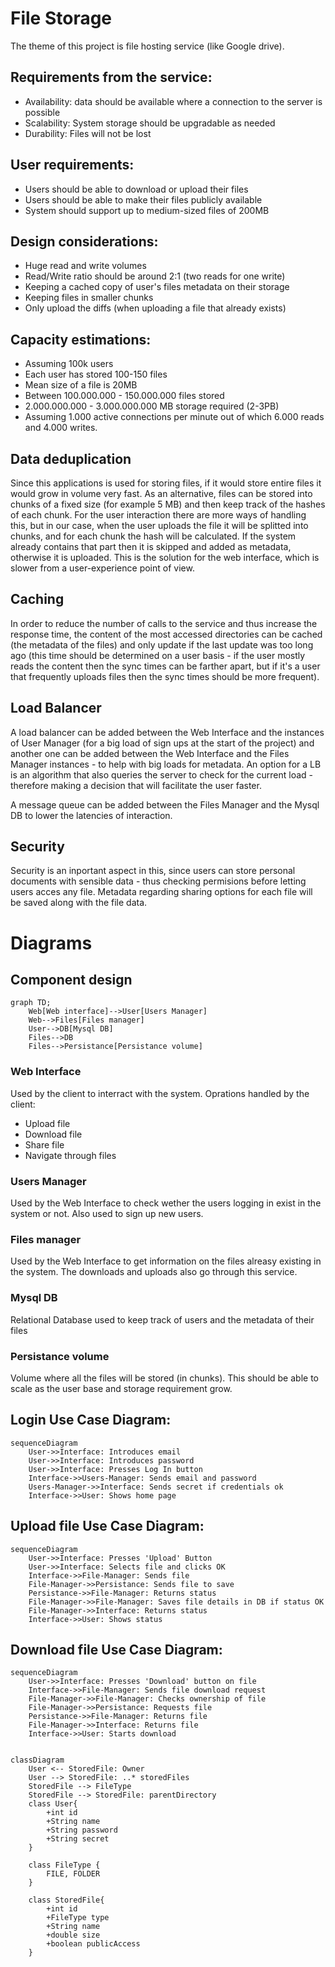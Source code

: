 # File Storage

The theme of this project is file hosting service (like Google drive).

## Requirements from the service:
- Availability: data should be available where a connection to the server is possible
- Scalability: System storage should be upgradable as needed
- Durability: Files will not be lost
 


## User requirements:
- Users should be able to download or upload their files
- Users should be able to make their files publicly available
- System should support up to medium-sized files of 200MB

## Design considerations:
- Huge read and write volumes
- Read/Write ratio should be around 2:1 (two reads for one write)
- Keeping a cached copy of user's files metadata on their storage
- Keeping files in smaller chunks
- Only upload the diffs (when uploading a file that already exists)

## Capacity estimations:
- Assuming 100k users
- Each user has stored 100-150 files
- Mean size of a file is 20MB
- Between 100.000.000 - 150.000.000 files stored
- 2.000.000.000 - 3.000.000.000 MB storage required (2-3PB)
- Assuming 1.000 active connections per minute out of which 6.000 reads and 4.000 writes.

## Data deduplication
Since this applications is used for storing files, if it would store entire files it would grow in volume very fast. As an alternative, files can be stored into chunks of a fixed size (for example 5 MB) and then keep track of the hashes of each chunk. 
For the user interaction there are more ways of handling this, but in our case, when the user uploads the file it will be splitted into chunks, and for each chunk the hash will be calculated. If the system already contains that part then it is skipped and added as metadata, otherwise it is uploaded. This is the solution for the web interface, which is slower from a user-experience point of view.

## Caching
In order to reduce the number of calls to the service and thus increase the response time, the content of the most accessed directories can be cached (the metadata of the files) and only update if the last update was too long ago (this time should be determined on a user basis - if the user mostly reads the content then the sync times can be farther apart, but if it's a user that frequently uploads files then the sync times should be more frequent).

## Load Balancer
A load balancer can be added between the Web Interface and the instances of User Manager (for a big load of sign ups at the start of the project) and another one can be added between the Web Interface and the Files Manager instances - to help with big loads for metadata.
An option for a LB is an algorithm that also queries the server to check for the current load - therefore making a decision that will facilitate the user faster.

A message queue can be added between the Files Manager and the Mysql DB to lower the latencies of interaction.

## Security
Security is an inportant aspect in this, since users can store personal documents with sensible data - thus checking permisions before letting users acces any file. Metadata regarding sharing options for each file will be saved along with the file data.


# Diagrams
## Component design
```mermaid
graph TD;
    Web[Web interface]-->User[Users Manager]
    Web-->Files[Files manager]
    User-->DB[Mysql DB]
    Files-->DB
    Files-->Persistance[Persistance volume]
```

### Web Interface
Used by the client to interract with the system.
Oprations handled by the client:
- Upload file
- Download file
- Share file
- Navigate through files

### Users Manager 
Used by the Web Interface to check wether the users logging in exist in the system or not.
Also used to sign up new users.

### Files manager
Used by the Web Interface to get information on the files alreasy existing in the system. The downloads and uploads also go through this service.

### Mysql DB
Relational Database used to keep track of users and the metadata of their files

### Persistance volume
Volume where all the files will be stored (in chunks). This should be able to scale as the user base and storage requirement grow.

## Login Use Case Diagram:

```mermaid
sequenceDiagram
    User->>Interface: Introduces email
    User->>Interface: Introduces password
    User->>Interface: Presses Log In button
    Interface->>Users-Manager: Sends email and password
    Users-Manager->>Interface: Sends secret if credentials ok
    Interface->>User: Shows home page
```

## Upload file Use Case Diagram:

```mermaid
sequenceDiagram
    User->>Interface: Presses 'Upload' Button
    User->>Interface: Selects file and clicks OK
    Interface->>File-Manager: Sends file
    File-Manager->>Persistance: Sends file to save
    Persistance->>File-Manager: Returns status
    File-Manager->>File-Manager: Saves file details in DB if status OK
    File-Manager->>Interface: Returns status
    Interface->>User: Shows status
```

## Download file Use Case Diagram:

```mermaid
sequenceDiagram
    User->>Interface: Presses 'Download' button on file
    Interface->>File-Manager: Sends file download request
    File-Manager->>File-Manager: Checks ownership of file
    File-Manager->>Persistance: Requests file
    Persistance->>File-Manager: Returns file
    File-Manager->>Interface: Returns file
    Interface->>User: Starts download
```

```mermaid

classDiagram
    User <-- StoredFile: Owner
    User --> StoredFile: ..* storedFiles
    StoredFile --> FileType
    StoredFile --> StoredFile: parentDirectory
    class User{
        +int id
        +String name
        +String password
        +String secret
    }

    class FileType {
        FILE, FOLDER
    }

    class StoredFile{
        +int id
        +FileType type
        +String name
        +double size
        +boolean publicAccess
    }
```















